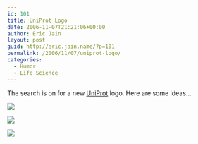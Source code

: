 ```yaml
---
id: 101
title: UniProt Logo
date: 2006-11-07T21:21:06+00:00
author: Eric Jain
layout: post
guid: http://eric.jain.name/?p=101
permalink: /2006/11/07/uniprot-logo/
categories:
  - Humor
  - Life Science
---
```

The search is on for a new [UniProt](http://www.uniprot.org/) logo. Here are some ideas&#8230;

<!--more-->

![](uniprot-base.png)
  
![](uniprot-men.png)
  
![](uniprot-smoke.png)